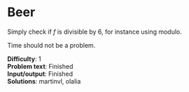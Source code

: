 # Beer
Simply check if _f_ is divisible by 6, for instance using modulo.

Time should not be a problem.

__Difficulty__: 1  
__Problem text__: Finished  
__Input/output__: Finished  
__Solutions__: martinvl, olalia